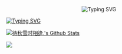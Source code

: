 <div align="center">
	  <img src="https://readme-typing-svg.demolab.com?font=Ma+Shan+Zheng&size=30&duration=2000&pause=1000&color=000000&center=true&multiline=true&width=435&lines=%E5%8F%AA%E6%9C%89%E7%88%B1%E5%8F%AF%E4%BB%A5%E7%A9%BF%E8%B6%8A%E6%97%B6%E7%A9%BA" alt="Typing SVG" />
</div>

[![Typing SVG](https://readme-typing-svg.demolab.com?font=Ma+Shan+Zheng&size=30&duration=2000&pause=1000&color=000000&center=true&multiline=true&width=435&lines=%E5%8F%AA%E6%9C%89%E7%88%B1%E5%8F%AF%E4%BB%A5%E7%A9%BF%E8%B6%8A%E6%97%B6%E7%A9%BA)](https://git.io/typing-svg)

[![待秋雪时相逢.'s Github Stats](https://github-readme-stats.vercel.app/api?username=RoyH0427&theme=default&show_icons=true)](https://github.com/anuraghazra/github-readme-stats)

![](https://count.getloli.com/get/@RoyH0427.github.readme?theme=rule34)
